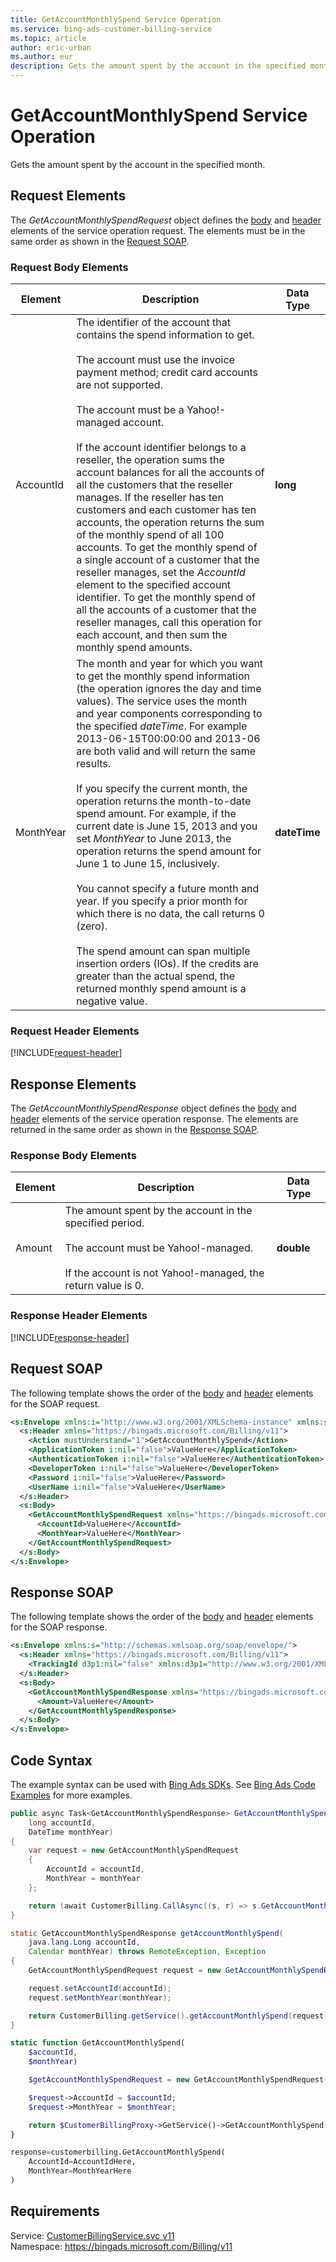 ```yaml
---
title: GetAccountMonthlySpend Service Operation
ms.service: bing-ads-customer-billing-service
ms.topic: article
author: eric-urban
ms.author: eur
description: Gets the amount spent by the account in the specified month.
---
```

# GetAccountMonthlySpend Service Operation
Gets the amount spent by the account in the specified month.

## <a name="request"></a>Request Elements
The *GetAccountMonthlySpendRequest* object defines the [body](#request-body) and [header](#request-header) elements of the service operation request. The elements must be in the same order as shown in the [Request SOAP](#request-soap). 

### <a name="request-body"></a>Request Body Elements

|Element|Description|Data Type|
|-----------|---------------|-------------|
|<a name="accountid"></a>AccountId|The identifier of the account that contains the spend information to get.<br /><br />The account must use the invoice payment method; credit card accounts are not supported.<br /><br />The account must be a Yahoo!-managed account.<br /><br />If the account identifier belongs to a reseller, the operation sums the account balances for all the accounts of all the customers that the reseller manages. If the reseller has ten customers and each customer has ten accounts, the operation returns the sum of the monthly spend of all 100 accounts. To get the monthly spend of a single account of a customer that the reseller manages, set the *AccountId* element to the specified account identifier. To get the monthly spend of all the accounts of a customer that the reseller manages, call this operation for each account, and then sum the monthly spend amounts.|**long**|
|<a name="monthyear"></a>MonthYear|The month and year for which you want to get the monthly spend information (the operation ignores the day and time values).   The service uses the month and year components corresponding to the specified *dateTime*. For example 2013-06-15T00:00:00 and 2013-06 are both valid and will return the same results.<br /><br />If you specify the current month, the operation returns the month-to-date spend amount. For example, if the current date is June 15, 2013 and you set *MonthYear* to June 2013, the operation returns the spend amount for June 1 to June 15, inclusively.<br /><br />You cannot specify a future month and year. If you specify a prior month for which there is no data, the call returns 0 (zero).<br /><br />The spend amount can span multiple insertion orders (IOs). If the credits are greater than the actual spend, the returned monthly spend amount is a negative value.|**dateTime**|

### <a name="request-header"></a>Request Header Elements
[!INCLUDE[request-header](./includes/request-header.md)]

## <a name="response"></a>Response Elements
The *GetAccountMonthlySpendResponse* object defines the [body](#response-body) and [header](#response-header) elements of the service operation response. The elements are returned in the same order as shown in the [Response SOAP](#response-soap).

### <a name="response-body"></a>Response Body Elements

|Element|Description|Data Type|
|-----------|---------------|-------------|
|<a name="amount"></a>Amount|The amount spent by the account in the specified period.<br /><br />The account must be Yahoo!-managed.<br /><br />If the account is not Yahoo!-managed, the return value is 0.|**double**|

### <a name="response-header"></a>Response Header Elements
[!INCLUDE[response-header](./includes/response-header.md)]

## <a name="request-soap"></a>Request SOAP
The following template shows the order of the [body](#request-body) and [header](#request-header) elements for the SOAP request.

```xml
<s:Envelope xmlns:i="http://www.w3.org/2001/XMLSchema-instance" xmlns:s="http://schemas.xmlsoap.org/soap/envelope/">
  <s:Header xmlns="https://bingads.microsoft.com/Billing/v11">
    <Action mustUnderstand="1">GetAccountMonthlySpend</Action>
    <ApplicationToken i:nil="false">ValueHere</ApplicationToken>
    <AuthenticationToken i:nil="false">ValueHere</AuthenticationToken>
    <DeveloperToken i:nil="false">ValueHere</DeveloperToken>
    <Password i:nil="false">ValueHere</Password>
    <UserName i:nil="false">ValueHere</UserName>
  </s:Header>
  <s:Body>
    <GetAccountMonthlySpendRequest xmlns="https://bingads.microsoft.com/Billing/v11">
      <AccountId>ValueHere</AccountId>
      <MonthYear>ValueHere</MonthYear>
    </GetAccountMonthlySpendRequest>
  </s:Body>
</s:Envelope>
```

## <a name="response-soap"></a>Response SOAP
The following template shows the order of the [body](#response-body) and [header](#response-header) elements for the SOAP response.

```xml
<s:Envelope xmlns:s="http://schemas.xmlsoap.org/soap/envelope/">
  <s:Header xmlns="https://bingads.microsoft.com/Billing/v11">
    <TrackingId d3p1:nil="false" xmlns:d3p1="http://www.w3.org/2001/XMLSchema-instance">ValueHere</TrackingId>
  </s:Header>
  <s:Body>
    <GetAccountMonthlySpendResponse xmlns="https://bingads.microsoft.com/Billing/v11">
      <Amount>ValueHere</Amount>
    </GetAccountMonthlySpendResponse>
  </s:Body>
</s:Envelope>
```

## <a name="example"></a>Code Syntax
The example syntax can be used with [Bing Ads SDKs](~/guides/client-libraries.md). See [Bing Ads Code Examples](~/guides/code-examples.md) for more examples.
```csharp
public async Task<GetAccountMonthlySpendResponse> GetAccountMonthlySpendAsync(
	long accountId,
	DateTime monthYear)
{
	var request = new GetAccountMonthlySpendRequest
	{
		AccountId = accountId,
		MonthYear = monthYear
	};

	return (await CustomerBilling.CallAsync((s, r) => s.GetAccountMonthlySpendAsync(r), request));
}
```
```java
static GetAccountMonthlySpendResponse getAccountMonthlySpend(
	java.lang.Long accountId,
	Calendar monthYear) throws RemoteException, Exception
{
	GetAccountMonthlySpendRequest request = new GetAccountMonthlySpendRequest();

	request.setAccountId(accountId);
	request.setMonthYear(monthYear);

	return CustomerBilling.getService().getAccountMonthlySpend(request);
}
```
```php
static function GetAccountMonthlySpend(
	$accountId,
	$monthYear)

	$getAccountMonthlySpendRequest = new GetAccountMonthlySpendRequest();

	$request->AccountId = $accountId;
	$request->MonthYear = $monthYear;

	return $CustomerBillingProxy->GetService()->GetAccountMonthlySpend($request);
}
```
```python
response=customerbilling.GetAccountMonthlySpend(
	AccountId=AccountIdHere,
	MonthYear=MonthYearHere
)
```

## Requirements
Service: [CustomerBillingService.svc v11](https://clientcenter.api.bingads.microsoft.com/Api/Billing/v11/CustomerBillingService.svc)  
Namespace: https://bingads.microsoft.com/Billing/v11  

